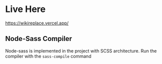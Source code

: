 # Live Here
https://wikireplace.vercel.app/

## Node-Sass Compiler

Node-sass is implemented in the project with SCSS architecture. Run the compiler with the `sass-compile` command
